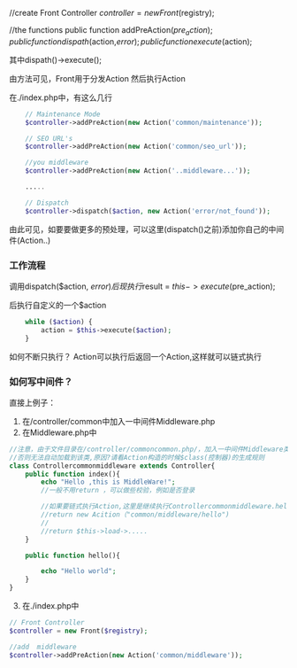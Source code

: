 //create Front Controller
$controller = new Front($registry);

//the functions
public function addPreAction($pre_action);
public function dispath($action,$error);
public function execute($action);

其中dispath()->execute();

由方法可见，Front用于分发Action 然后执行Action

在./index.php中，有这么几行
```php
    // Maintenance Mode
    $controller->addPreAction(new Action('common/maintenance'));

    // SEO URL's
    $controller->addPreAction(new Action('common/seo_url'));

    //you middleware
    $controller->addPreAction(new Action('..middleware...'));

    .....

    // Dispatch
    $controller->dispatch($action, new Action('error/not_found'));
```

由此可见，如要要做更多的预处理，可以这里(dispatch()之前)添加你自己的中间件(Action..)

### 工作流程
调用dispatch($action, $error) 后
现执行$result = $this->execute($pre_action);

后执行自定义的一个$action
```php
    while ($action) {
	    action = $this->execute($action);
    }
```

如何不断只执行？
Action可以执行后返回一个Action,这样就可以链式执行

### 如何写中间件？
直接上例子：
1. 在/controller/common中加入一中间件Middleware.php
2. 在Middleware.php中
```php
//注意，由于文件目录在/controller/commoncommon.php/，加入一中间件Middleware类的命名方式必须是Controllercommonmiddleware
//否则无法自动加载到该类,原因?请看Action构造的时候$class(控制器)的生成规则
class Controllercommonmiddleware extends Controller{
	public function index(){
		echo "Hello ,this is MiddleWare!";
        //一般不用return ，可以做些校验，例如是否登录

        //如果要链式执行Action,这里是继续执行Controllercommonmiddleware.hello()
        //return new Acition（"common/middleware/hello")
        //
        //return $this->load->.....
	}

    public function hello(){

        echo "Hello world";
    }
}
```

3. 在./index.php中
```php
// Front Controller
$controller = new Front($registry);

//add  middleware
$controller->addPreAction(new Action('common/middleware'));

```






